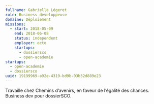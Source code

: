 ```yaml
---
fullname: Gabrielle Légeret
role: Business développeuse
domaine: Déploiement
missions:
  - start: 2018-05-09
    end: 2018-06-08
    status: independent
    employer: octo
    startups:
      - dossiersco
      - open-academie
startups:
  - open-academie
  - dossiersco
uuid: 19199969-a92e-4319-bd9b-03b32d889e23
---
```

Travaille chez Chemins d’avenirs, en faveur de l’égalité des chances. Business dev pour dossierSCO.